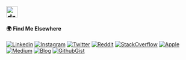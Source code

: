 <a href="https://www.motorolasolutions.com/en_us.html"> <img src="https://upload.wikimedia.org/wikipedia/commons/thumb/8/8f/Motorola_M_symbol_blue.svg/1200px-Motorola_M_symbol_blue.svg.png" alt="drawing" width="30"/></a>
----------
#### 🌍 Find Me Elsewhere
[![Linkedin](https://img.shields.io/badge/LinkedIn-0077B5?style=flat&logo=linkedin&logoColor=white)](https://www.linkedin.com/in/oguzhanvarsak)
[![Instagram](https://img.shields.io/badge/Instagram-E4405F?style=flat&logo=instagram&logoColor=white)](https://www.instagram.com/oguzhanvarsak) [![Twitter](https://img.shields.io/badge/Twitter-1DA1F2?style=fflat&logo=twitter&logoColor=white)](https://www.twitter.com/oguzhanvarsak)
[![Reddit](https://img.shields.io/badge/Reddit-FF4500?style=flat&logo=reddit&logoColor=white)](https://www.reddit.com/u/oguzhanvarsak)
[![StackOverflow](https://img.shields.io/badge/Stack_Overflow-FE7A16?style=flat&logo=stack-overflow&logoColor=white)](https://stackoverflow.com/users/13116047/edward-mordrake) [![Apple](https://img.shields.io/badge/Apple%20Developer%20Forums-FFFFFF?style=flat&logo=apple&logoColor=black)](https://developer.apple.com/forums/profile/oguzhanvarsak) [![Medium](https://img.shields.io/badge/Medium-12151A?style=flat&logo=medium&logoColor=white)](https://medium.com/@oguzhanvarsak) [![Blog](https://img.shields.io/badge/Blog-B35FD9?style=flat&logo=wordpress&logoColor=white)](https://oguzhanvarsak.github.io/oguzhanvarsak/) [![GithubGist](https://img.shields.io/badge/GitHub%20Gists-12151A?style=flat&logo=github&logoColor=white)](https://gist.github.com/oguzhanvarsak)
